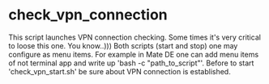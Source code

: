 # check_vpn_connection
This script launches VPN connection checking. Some times it's very critical to loose this one. You know..)))
Both scripts (start and stop) one may configure as menu items. For example in Mate DE one can add menu items
of not terminal app and write up 'bash -c "path_to_script"'.
Before to start 'check_vpn_start.sh' be sure about VPN connection is established.

